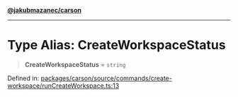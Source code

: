 [**@jakubmazanec/carson**](../README.md)

---

# Type Alias: CreateWorkspaceStatus

> **CreateWorkspaceStatus** = `string`

Defined in:
[packages/carson/source/commands/create-workspace/runCreateWorkspace.ts:13](https://github.com/jakubmazanec/tools/blob/6fe16df773d5da14c29261ea934e72b3f99fabb7/packages/carson/source/commands/create-workspace/runCreateWorkspace.ts#L13)
